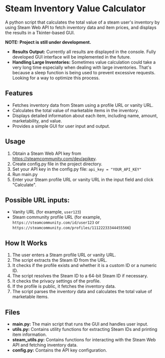 # Steam Inventory Value Calculator
A python script that calculates the total value of a steam user's inventory by using Steam Web API to fetch inventory data and item prices, and displays the results in a Tkinter-based GUI.

**NOTE: Project is still under development.**
- **Results Output:** Currently all results are displayed in the console. Fully developed GUI interface will be implemented in the future.
- **Handling Large Inventories:** Sometimes value calculation could take a very long time especially when dealing with large inventories. That's because a sleep function is being used to prevent excessive requests. Looking for a way to optimize this process.

## Features

- Fetches inventory data from Steam using a profile URL or vanity URL.
- Calculates the total value of marketable items in the inventory.
- Displays detailed information about each item, including name, amount, marketability, and value.
- Provides a simple GUI for user input and output.

## Usage
 1. Obtain a Steam Web API key from https://steamcommunity.com/dev/apikey.
 2. Create config.py file in the project directory.
 3. Set your API key in the config.py file: `api_key = "YOUR_API_KEY"`
 4. Run main.py
 5. Enter your Steam profile URL or vanity URL in the input field and click "Calculate".

## Possible URL inputs:
- Vanity URL (for example, `user123`)
- Steam community profile URL (for example, `https://steamcommunity.com/id/user123` or `https://steamcommunity.com/profiles/11122233344455566`)

## How It Works
 1. The user enters a Steam profile URL or vanity URL.
 2. The script extracts the Steam ID from the URL.
 3. It checks if the profile exists and whether it is a custom ID or a numeric ID.
 4. The script resolves the Steam ID to a 64-bit Steam ID if necessary.
 5. It checks the privacy settings of the profile.
 6. If the profile is public, it fetches the inventory data.
 7. The script parses the inventory data and calculates the total value of marketable items.

## Files
- **main.py:** The main script that runs the GUI and handles user input.
- **utils.py:** Contains utility functions for extracting Steam IDs and printing item information.
- **steam_utils.py:** Contains functions for interacting with the Steam Web API and fetching inventory data.
- **config.py:** Contains the API key configuration.
